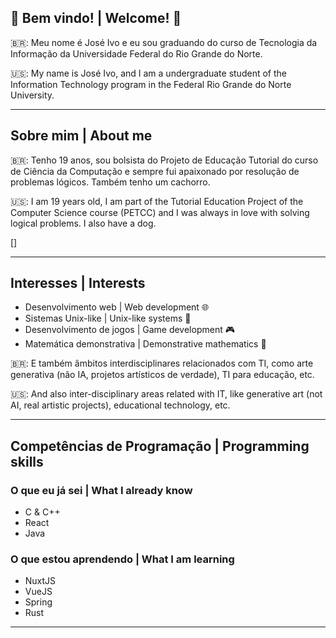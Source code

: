 ## 🌟 Bem vindo! | Welcome! 🌟
🇧🇷: Meu nome é José Ivo e eu sou graduando do curso de Tecnologia da Informação da Universidade Federal do Rio Grande do Norte.

🇺🇸: My name is José Ivo, and I am a undergraduate student of the Information Technology program in the Federal Rio Grande do Norte University.

---
## Sobre mim | About me
🇧🇷: Tenho 19 anos, sou bolsista do Projeto de Educação Tutorial do curso de Ciência da Computação e sempre fui apaixonado por resolução de problemas lógicos. Também tenho um cachorro.

🇺🇸: I am 19 years old, I am part of the Tutorial Education Project of the Computer Science course (PETCC) and I was always in love with solving logical problems. I also have a dog.

[]

---
## Interesses | Interests
- Desenvolvimento web | Web development  🌐
- Sistemas Unix-like | Unix-like systems 🐧
- Desenvolvimento de jogos | Game development 🎮
- Matemática demonstrativa | Demonstrative mathematics 📝

🇧🇷: E também âmbitos interdisciplinares relacionados com TI, como arte generativa (não IA, projetos artísticos de verdade), TI para educação, etc.

🇺🇸: And also inter-disciplinary areas related with IT, like generative art (not AI, real artistic projects), educational technology, etc.

---
## Competências de Programação | Programming skills
### O que eu já sei | What I already know
- C & C++ 
- React 
- Java 

### O que estou aprendendo | What I am learning
- NuxtJS
- VueJS
- Spring
- Rust 
---



<!---
schwaad/schwaad is a ✨ special ✨ repository because its `README.md` (this file) appears on your GitHub profile.
You can click the Preview link to take a look at your changes.
--->
